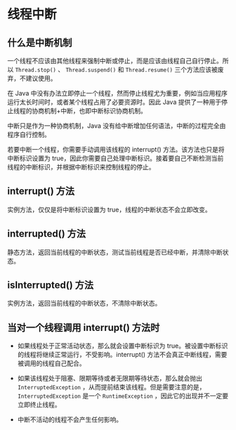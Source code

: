 # 线程中断

## 什么是中断机制

一个线程不应该由其他线程来强制中断或停止，而是应该由线程自己自行停止。所以 `Thread.stop()` 、 `Thread.suspend()` 和 `Thread.resume()` 三个方法应该被废弃，不建议使用。

在 Java 中没有办法立即停止一个线程，然而停止线程尤为重要，例如当应用程序运行太长时间时，或者某个线程占用了必要资源时。因此 Java 提供了一种用于停止线程的协商机制+中断，也即中断标识协商机制。

中断只是作为一种协商机制，Java 没有给中断增加任何语法，中断的过程完全由程序自行控制。

若要中断一个线程，你需要手动调用该线程的 interrupt() 方法。该方法也只是将中断标识设置为 true，因此你需要自己处理中断标识。接着要自己不断检测当前线程的中断标识，并根据中断标识来控制线程的停止。

## interrupt() 方法

实例方法，仅仅是将中断标识设置为 true，线程的中断状态不会立即改变。

## interrupted() 方法

静态方法，返回当前线程的中断状态，测试当前线程是否已经中断，并清除中断状态。

## isInterrupted() 方法

实例方法，返回当前线程的中断状态，不清除中断状态。

## 当对一个线程调用 interrupt() 方法时

- 如果线程处于正常活动状态，那么就会设置中断标识为 true。被设置中断标识的线程将继续正常运行，不受影响。interrupt() 方法不会真正中断线程，需要被调用的线程自己配合。

- 如果该线程处于阻塞、限期等待或者无限期等待状态，那么就会抛出 `InterruptedException` ，从而提前结束该线程。但是需要注意的是， `InterruptedException` 是一个 `RuntimeException` ，因此它的出现并不一定要立即终止线程。

- 中断不活动的线程不会产生任何影响。
